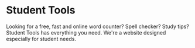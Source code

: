 # Student Tools
Looking for a free, fast and online word counter? Spell checker? Study tips? Student Tools has everything you need. We're a website designed especially for student needs.
